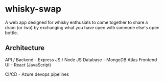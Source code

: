 # whisky-swap
A web app designed for whisky enthusiats to come together to share a dram (or two) by exchanging what you have open with someone else's open bottle. 

## Architecture 

API / Backend - Express JS / Node JS
Database - MongoDB Atlas
Frontend UI - React (JavaScript)

CI/CD - Azure devops pipelines

